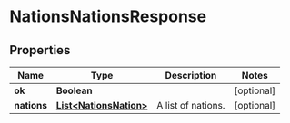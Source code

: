 
# NationsNationsResponse

## Properties
Name | Type | Description | Notes
------------ | ------------- | ------------- | -------------
**ok** | **Boolean** |  |  [optional]
**nations** | [**List&lt;NationsNation&gt;**](NationsNation.md) | A list of nations. |  [optional]




